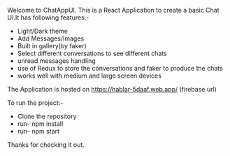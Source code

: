 Welcome to ChatAppUI.
This is a React Application to create a basic Chat UI.It has following features:-
- Light/Dark theme
- Add Messages/Images
- Built in gallery(by faker)
- Select different conversations to see different chats
- unread messages handling
- use of Redux to store the conversations and faker to produce the chats
- works well with medium and large screen devices

The Application is hosted on https://hablar-5daaf.web.app/ (firebase url)

To run the project:-
- Clone the repository
- run- npm install
- run- npm start

Thanks for checking it out.

